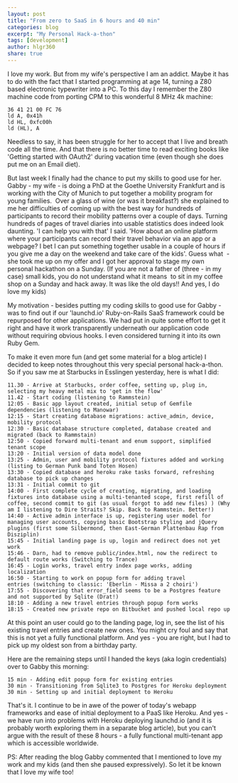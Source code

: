 ```yaml
---
layout: post
title: "From zero to SaaS in 6 hours and 40 min"
categories: blog
excerpt: "My Personal Hack-a-thon"
tags: [development]
author: hlgr360
share: true
---
```


I love my work. But from my wife's perspective I am an addict. Maybe it has to do with the fact that I started programming at age 14, turning a Z80 based electronic typewriter into a PC. To this day I remember the Z80 machine code from porting CPM to this wonderful 8 MHz 4k machine:

```text
36 41 21 00 FC 76
ld A, 0x41h
ld HL, 0xfc00h
ld (HL), A
```

Needless to say, it has been struggle for her to accept that I live and breath code all the time. And that there is no better time to read exciting books like 'Getting started with OAuth2' during vacation time (even though she does put me on an Email diet).

But last week I finally had the chance to put my skills to good use for her. Gabby - my wife - is doing a PhD at the Goethe University Frankfurt and is working with the City of Munich to put together a mobility program for young families.  Over a glass of wine (or was it breakfast?) she explained to me her difficulties of coming up with the best way for hundreds of participants to record their mobility patterns over a couple of days. Turning hundreds of pages of travel diaries into usable statistics does indeed look daunting. 'I can help you with that' I said. 'How about an online platform where your participants can record their travel behavior via an app or a webpage? I bet I can put something together usable in a couple of hours if you give me a day on the weekend and take care of the kids'. Guess what  - she took me up on my offer and I got her approval to stage my own personal hackathon on a Sunday. (If you are not a father of (three - in my case) small kids, you do not understand what it means  to sit in my coffee shop on a Sunday and hack away. It was like the old days!! And yes, I do love my kids)

My motivation - besides putting my coding skills to good use for Gabby - was to find out if our 'launchd.io' Ruby-on-Rails SaaS framework could be repurposed for other applications. We had put in quite some effort to get it right and have it work transparently underneath our application code without requiring obvious hooks. I even considered turning it into its own Ruby Gem.

To make it even more fun (and get some material for a blog article) I decided to keep notes throughout this very special personal hack-a-thon. So if you saw me at Starbucks in Esslingen yesterday, here is what I did:

```text
11.30 - Arrive at Starbucks, order coffee, setting up, plug in, selecting my heavy metal mix to 'get in the flow'
11.42 - Start coding (listening to Rammstein)
12:05 - Basic app layout created, initial setup of Gemfile dependencies (listening to Manowar)
12:15 - Start creating database migrations: active_admin, device, mobility protocol
12:30 - Basic database structure completed, database created and migrated (back to Rammstain)
12:50 - Copied forward multi-tenant and enum support, simplified tenant scope
13:20 - Initial version of data model done
13:25 - Admin, user and mobility protocol fixtures added and working (listing to German Punk band Toten Hosen)
13:30 - Copied database and heroku rake tasks forward, refreshing database to pick up changes
13:31 - Initial commit to git
14:00 - First complete cycle of creating, migrating, and loading fixtures into database using a multi-tenanted scope, first refill of coffee, second commit to git (as usual forgot to add new files) ) (Why am I listening to Dire Straits? Skip. Back to Rammstein. Better!)
14:40 - Active admin interface is up, registering user model for managing user accounts, copying basic Bootstrap styling and jQuery plugins (first some Silbermond, then East-German Plattenbau Rap from Disziplin)
15:45 - Initial landing page is up, login and redirect does not yet work
15:46 - Darn, had to remove public/index.html, now the redirect to default route works (Switching to Trance)
16:45 - Login works, travel entry index page works, adding localization
16:50 - Starting to work on popup form for adding travel entries (switching to classic: 'Eberlin - Missa a 2 choiri')
17:55 - Discovering that error_field seems to be a Postgres feature and not supported by Sqlite (Drat!)
18:10 - Adding a new travel entries through popup form works
18:15 - Created new private repo on Bitbucket and pushed local repo up
```

At this point an user could go to the landing page, log in, see the list of his existing travel entries and create new ones. You might cry foul and say that this is not yet a fully functional platform. And yes - you are right, but I had to pick up my oldest son from a birthday party.

Here are the remaining steps until I handed the keys (aka login credentials) over to Gabby this morning:

```text
15 min - Adding edit popup form for existing entries
30 min - Transitioning from Sqlite3 to Postgres for Heroku deployment
30 min - Setting up and initial deployment to Heroku
```

That's it. I continue to be in awe of the power of today's webapp frameworks and ease of initial deployment to a PaaS like Heroku. And yes - we have run into problems with Heroku deploying launchd.io (and it is probably worth exploring them in a separate blog article), but you can't argue with the result of these 8 hours - a fully functional multi-tenant app which is accessible worldwide.

PS: After reading the blog Gabby commented that I mentioned to love my work and my kids (and then she paused expressively). So let it be known that I love my wife too!